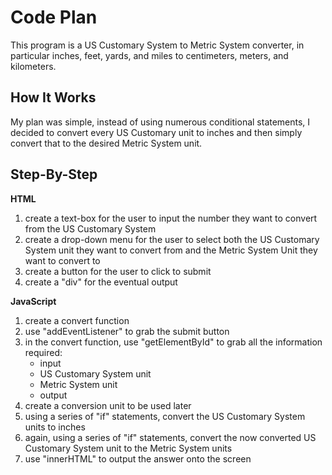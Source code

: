# Code Plan

This program is a US Customary System to Metric System converter, in particular inches, feet, yards, and miles to centimeters, meters, and kilometers.

## How It Works

My plan was simple, instead of using numerous conditional statements, I decided to convert every US Customary unit to inches and then simply convert that to the desired Metric System unit.

## Step-By-Step

<b>HTML</b>
<ol>
    <li>create a text-box for the user to input the number they want to convert from the US Customary System</li>
    <li>create a drop-down menu for the user to select both the US Customary System unit they want to convert from and the Metric System Unit they want to convert to</li>
    <li>create a button for the user to click to submit</li>
    <li>create a "div" for the eventual output</li>
</ol>

<b>JavaScript</b>
<ol>
    <li>create a convert function</li>
    <li>use "addEventListener" to grab the submit button</li>
    <li>in the convert function, use "getElementById" to grab all the information required:
        <ul>
            <li>input</li>
            <li>US Customary System unit</li>
            <li>Metric System unit</li>
            <li>output</li>
        </ul>
    </li>
    <li>create a conversion unit to be used later</li>
    <li>using a series of "if" statements, convert the US Customary System units to inches</li>
    <li>again, using a series of "if" statements, convert the now converted US Customary System unit to the Metric System units</li>
    <li>use "innerHTML" to output the answer onto the screen</li>
</ol>